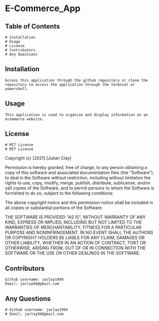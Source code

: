# E-Commerce_App

## Table of Contents
    # Installation
    # Usage
    # License
    # Contributors
    # Any Questions

## Installation
    Access this application through the github repository or clone the repository to access the application through the terminal or powershell.

## Usage 
    This application is used to organize and display information on an ecommerce website.

## License 
    # MIT License
    # MIT License

Copyright (c) [2021] [Julian Clay]

Permission is hereby granted, free of charge, to any person obtaining a copy
of this software and associated documentation files (the "Software"), to deal
in the Software without restriction, including without limitation the rights
to use, copy, modify, merge, publish, distribute, sublicense, and/or sell
copies of the Software, and to permit persons to whom the Software is
furnished to do so, subject to the following conditions:

The above copyright notice and this permission notice shall be included in all
copies or substantial portions of the Software.

THE SOFTWARE IS PROVIDED "AS IS", WITHOUT WARRANTY OF ANY KIND, EXPRESS OR
IMPLIED, INCLUDING BUT NOT LIMITED TO THE WARRANTIES OF MERCHANTABILITY,
FITNESS FOR A PARTICULAR PURPOSE AND NONINFRINGEMENT. IN NO EVENT SHALL THE
AUTHORS OR COPYRIGHT HOLDERS BE LIABLE FOR ANY CLAIM, DAMAGES OR OTHER
LIABILITY, WHETHER IN AN ACTION OF CONTRACT, TORT OR OTHERWISE, ARISING FROM,
OUT OF OR IN CONNECTION WITH THE SOFTWARE OR THE USE OR OTHER DEALINGS IN THE
SOFTWARE.
    
## Contributors 
    Github username: jaclay1994
    Email: jaclay94@gmail.com
    
## Any Questions 
    # Github username: jaclay1994
    # Email: jaclay94@gmail.com
